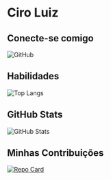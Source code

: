 # Ciro Luiz

## Conecte-se comigo
![GitHub](https://img.shields.io/badge/github-%23121011.svg?style=for-the-badge&logo=github&logoColor=white)

## Habilidades
![Top Langs](https://github-readme-stats-git-masterrstaa-rickstaa.vercel.app/api/top-langs/?username=ciroluiz&layout=compact&bg_color=000&border_color=30A3DC&title_color=B8860B&text_color=FFF)

## GitHub Stats
![GitHub Stats](https://github-readme-stats.vercel.app/api?username=ciroluiz&theme=transparent&bg_color=000&border_color=30A3DC&show_icons=true&icon_color=30A3DC&title_color=00CED1&text_color=FFF&hide_title=true&hide=stars)


## Minhas Contribuições
[![Repo Card](https://github-readme-stats.vercel.app/api/pin/?username=ciroluiz&repo=dio-lab-open-source&bg_color=000&border_color=30A3DC&show_icons=true&icon_color=30A3DC&title_color=00CED1&text_color=FFF)](https://github.com/SEUUSERNAME/SEUREPOSITORIO)

